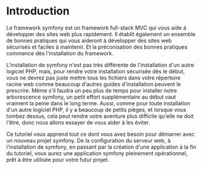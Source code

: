 ﻿Introduction
============

Le framework symfony est un framework full-stack MVC qui vous aide à développer
des sites web plus rapidement. Il établit également un ensemble de bonnes pratiques qui vous aideront
à développer des sites web sécurisés et faciles à maintenir. Et la préconisation des bonnes pratiques
commence dès l'installation du framework.

L'installation de symfony n'est pas très différente de l'installation d'un autre logiciel
PHP, mais, pour rendre votre installation sécurisée dès le début, vous ne devrez pas juste
mettre tous les fichiers dans votre répertoire racine web comme beaucoup d'autres
guides d'installation peuvent le prescrire. Même s'il faudra un peu plus de temps pour
installer notre arborescence symfony, un petit effort supplémentaire au début vaut
vraiment la peine dans le long terme. Aussi, comme pour toute installation d'un autre logiciel
PHP, il y a beaucoup de petits pièges, et lorsque vous tombez dessus, cela peut rendre votre
aventure plus difficile qu'elle ne doit l'être, donc nous allons essayer de vous aider à les éviter.

Ce tutoriel vous apprend tout ce dont vous avez besoin pour démarrer avec un nouveau
projet symfony. De la configuration du serveur web, à l'installation de symfony,
en passant par la création d'une application à la fin du tutoriel, vous
aurez une application symfony pleinement opérationnel, prêt à être utilisée pour votre futur
projet.
